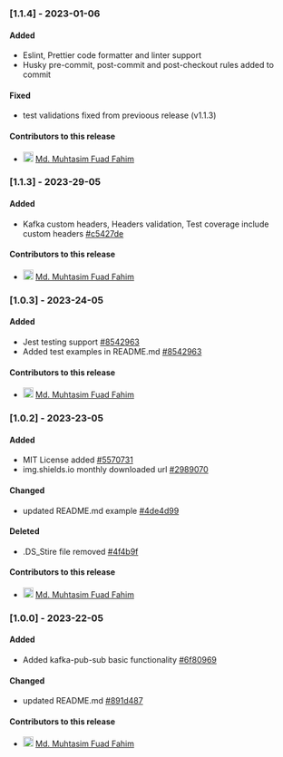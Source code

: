 ### [1.1.4] - 2023-01-06

#### Added

- Eslint, Prettier code formatter and linter support
- Husky pre-commit, post-commit and post-checkout rules added to commit

#### Fixed

- test validations fixed from previoous release (v1.1.3)

#### Contributors to this release

- <img src="https://avatars.githubusercontent.com/u/69357704?v=4/u/12586868?v&#x3D;4&amp;s&#x3D;18" alt="avatar" width="18"/> [Md. Muhtasim Fuad Fahim](https://github.com/mdmuhtasimfuadfahim)

### [1.1.3] - 2023-29-05

#### Added

- Kafka custom headers, Headers validation, Test coverage include custom headers [#c5427de](https://github.com/mdmuhtasimfuadfahim/kafka-pub-sub/commit/c5427de5eb04c931e5611f59635e7cc0408fa278)

#### Contributors to this release

- <img src="https://avatars.githubusercontent.com/u/69357704?v=4/u/12586868?v&#x3D;4&amp;s&#x3D;18" alt="avatar" width="18"/> [Md. Muhtasim Fuad Fahim](https://github.com/mdmuhtasimfuadfahim)

### [1.0.3] - 2023-24-05

#### Added

- Jest testing support [#8542963](https://github.com/mdmuhtasimfuadfahim/kafka-pub-sub/commit/8542963d0c81a8804fd34499dc2a5e80aa295b47)
- Added test examples in README.md [#8542963](https://github.com/mdmuhtasimfuadfahim/kafka-pub-sub/commit/8542963d0c81a8804fd34499dc2a5e80aa295b47)

#### Contributors to this release

- <img src="https://avatars.githubusercontent.com/u/69357704?v=4/u/12586868?v&#x3D;4&amp;s&#x3D;18" alt="avatar" width="18"/> [Md. Muhtasim Fuad Fahim](https://github.com/mdmuhtasimfuadfahim)

### [1.0.2] - 2023-23-05

#### Added

- MIT License added [#5570731](https://github.com/mdmuhtasimfuadfahim/kafka-pub-sub/commit/557073148a5d56527c046463f42c99bba3497568)
- img.shields.io monthly downloaded url [#2989070](https://github.com/mdmuhtasimfuadfahim/kafka-pub-sub/commit/298907076072ec1e2c02a957549096fbf2a9c6e5)

#### Changed

- updated README.md example [#4de4d99](https://github.com/mdmuhtasimfuadfahim/kafka-pub-sub/commit/4de4d99c9d5f8462d1adbdf75ff70f4e80fc95c6)

#### Deleted

- .DS_Stire file removed [#4f4b9f](https://github.com/mdmuhtasimfuadfahim/kafka-pub-sub/commit/4f4b9fd7b6ffdce8cc1955bac90b6a81ea9c3b4b)

#### Contributors to this release

- <img src="https://avatars.githubusercontent.com/u/69357704?v=4/u/12586868?v&#x3D;4&amp;s&#x3D;18" alt="avatar" width="18"/> [Md. Muhtasim Fuad Fahim](https://github.com/mdmuhtasimfuadfahim)


### [1.0.0] - 2023-22-05

#### Added

- Added kafka-pub-sub basic functionality [#6f80969](https://github.com/mdmuhtasimfuadfahim/kafka-pub-sub/commit/6f809690c001c200053c9e2ffbad83de765b2560)

#### Changed

- updated README.md [#891d487](https://github.com/mdmuhtasimfuadfahim/kafka-pub-sub/commit/891d487aa97a1f586601f0f0e6c2a689d93d1cbe)

#### Contributors to this release

- <img src="https://avatars.githubusercontent.com/u/69357704?v=4/u/12586868?v&#x3D;4&amp;s&#x3D;18" alt="avatar" width="18"/> [Md. Muhtasim Fuad Fahim](https://github.com/mdmuhtasimfuadfahim)
